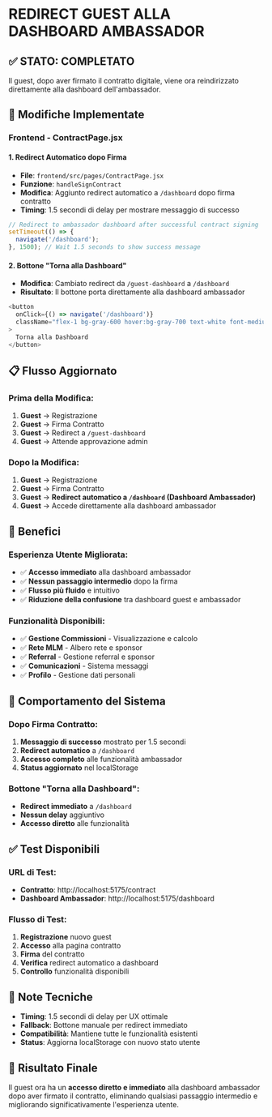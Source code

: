 # REDIRECT GUEST ALLA DASHBOARD AMBASSADOR

## ✅ **STATO: COMPLETATO**

Il guest, dopo aver firmato il contratto digitale, viene ora reindirizzato direttamente alla dashboard dell'ambassador.

## 🔧 **Modifiche Implementate**

### **Frontend - ContractPage.jsx**

#### **1. Redirect Automatico dopo Firma**
- **File**: `frontend/src/pages/ContractPage.jsx`
- **Funzione**: `handleSignContract`
- **Modifica**: Aggiunto redirect automatico a `/dashboard` dopo firma contratto
- **Timing**: 1.5 secondi di delay per mostrare messaggio di successo

```javascript
// Redirect to ambassador dashboard after successful contract signing
setTimeout(() => {
  navigate('/dashboard');
}, 1500); // Wait 1.5 seconds to show success message
```

#### **2. Bottone "Torna alla Dashboard"**
- **Modifica**: Cambiato redirect da `/guest-dashboard` a `/dashboard`
- **Risultato**: Il bottone porta direttamente alla dashboard ambassador

```javascript
<button
  onClick={() => navigate('/dashboard')}
  className="flex-1 bg-gray-600 hover:bg-gray-700 text-white font-medium py-3 px-6 rounded-lg transition duration-200"
>
  Torna alla Dashboard
</button>
```

## 📋 **Flusso Aggiornato**

### **Prima della Modifica:**
1. **Guest** → Registrazione
2. **Guest** → Firma Contratto
3. **Guest** → Redirect a `/guest-dashboard`
4. **Guest** → Attende approvazione admin

### **Dopo la Modifica:**
1. **Guest** → Registrazione
2. **Guest** → Firma Contratto
3. **Guest** → **Redirect automatico a `/dashboard` (Dashboard Ambassador)**
4. **Guest** → Accede direttamente alla dashboard ambassador

## 🎯 **Benefici**

### **Esperienza Utente Migliorata:**
- ✅ **Accesso immediato** alla dashboard ambassador
- ✅ **Nessun passaggio intermedio** dopo la firma
- ✅ **Flusso più fluido** e intuitivo
- ✅ **Riduzione della confusione** tra dashboard guest e ambassador

### **Funzionalità Disponibili:**
- ✅ **Gestione Commissioni** - Visualizzazione e calcolo
- ✅ **Rete MLM** - Albero rete e sponsor
- ✅ **Referral** - Gestione referral e sponsor
- ✅ **Comunicazioni** - Sistema messaggi
- ✅ **Profilo** - Gestione dati personali

## 🔄 **Comportamento del Sistema**

### **Dopo Firma Contratto:**
1. **Messaggio di successo** mostrato per 1.5 secondi
2. **Redirect automatico** a `/dashboard`
3. **Accesso completo** alle funzionalità ambassador
4. **Status aggiornato** nel localStorage

### **Bottone "Torna alla Dashboard":**
- **Redirect immediato** a `/dashboard`
- **Nessun delay** aggiuntivo
- **Accesso diretto** alle funzionalità

## ✅ **Test Disponibili**

### **URL di Test:**
- **Contratto**: http://localhost:5175/contract
- **Dashboard Ambassador**: http://localhost:5175/dashboard

### **Flusso di Test:**
1. **Registrazione** nuovo guest
2. **Accesso** alla pagina contratto
3. **Firma** del contratto
4. **Verifica** redirect automatico a dashboard
5. **Controllo** funzionalità disponibili

## 📝 **Note Tecniche**

- **Timing**: 1.5 secondi di delay per UX ottimale
- **Fallback**: Bottone manuale per redirect immediato
- **Compatibilità**: Mantiene tutte le funzionalità esistenti
- **Status**: Aggiorna localStorage con nuovo stato utente

## 🚀 **Risultato Finale**

Il guest ora ha un **accesso diretto e immediato** alla dashboard ambassador dopo aver firmato il contratto, eliminando qualsiasi passaggio intermedio e migliorando significativamente l'esperienza utente. 